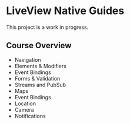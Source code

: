 # LiveView Native Guides

This project is a work in progress.

## Course Overview

<!-- course-outline-start -->
* Navigation
* Elements & Modifiers
* Event Bindings
* Forms & Validation
* Streams and PubSub
* Maps
* Event Bindings
* Location
* Camera
* Notifications

<!-- course-outline-end -->


